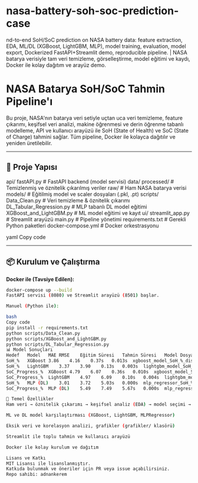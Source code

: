 # nasa-battery-soh-soc-prediction-case
nd-to-end SoH/SoC prediction on NASA battery data: feature extraction, EDA, ML/DL (XGBoost, LightGBM, MLP), model training, evaluation, model export, Dockerized FastAPI+Streamlit demo, reproducible pipeline. | NASA batarya verisiyle tam veri temizleme, görselleştirme, model eğitimi ve kaydı, Docker ile kolay dağıtım ve arayüz demo.


# NASA Batarya SoH/SoC Tahmin Pipeline'ı

Bu proje, NASA'nın batarya veri setiyle uçtan uca veri temizleme, feature çıkarımı, keşifsel veri analizi, makine öğrenmesi ve derin öğrenme tabanlı modelleme, API ve kullanıcı arayüzü ile SoH (State of Health) ve SoC (State of Charge) tahmini sağlar. Tüm pipeline, Docker ile kolayca dağıtılır ve yeniden üretilebilir.

---

## 🚀 Proje Yapısı

api/
fastAPI.py # FastAPI backend (model servisi)
data/
processed/ # Temizlenmiş ve öznitelik çıkarılmış veriler
raw/ # Ham NASA batarya verisi
models/ # Eğitilmiş model ve scaler dosyaları (.pkl, .pt)
scripts/
Data_Clean.py # Veri temizleme & öznitelik çıkarımı
DL_Tabular_Regression.py # MLP tabanlı DL model eğitimi
XGBoost_and_LightGBM.py # ML model eğitimi ve kayıt
ui/
streamlit_app.py # Streamlit arayüzü
main.py # Pipeline yönetimi
requirements.txt # Gerekli Python paketleri
docker-compose.yml # Docker orkestrasyonu

yaml
Copy code

---

## 📦 Kurulum ve Çalıştırma

**Docker ile (Tavsiye Edilen):**
```bash
docker-compose up --build
FastAPI servisi (8080) ve Streamlit arayüzü (8501) başlar.

Manuel (Python ile):

bash
Copy code
pip install -r requirements.txt
python scripts/Data_Clean.py
python scripts/XGBoost_and_LightGBM.py
python scripts/DL_Tabular_Regression.py
📊 Model Sonuçları
Hedef	Model	MAE	RMSE	Eğitim Süresi	Tahmin Süresi	Model Dosyası
SoH_%	XGBoost	3.86	4.16	0.37s	0.013s	xgboost_model_SoH_%_discharge.pkl
SoH_%	LightGBM	3.37	3.90	0.13s	0.003s	lightgbm_model_SoH_%_discharge.pkl
SoC_Progress_%	XGBoost	4.79	6.07	0.36s	0.010s	xgboost_model_SoC_Progress_%_discharge.pkl
SoC_Progress_%	LightGBM	4.97	6.09	0.10s	0.004s	lightgbm_model_SoC_Progress_%_discharge.pkl
SoH_%	MLP (DL)	3.01	3.72	5.03s	0.000s	mlp_regressor_SoH_%_discharge.pt
SoC_Progress_%	MLP (DL)	5.49	7.49	5.67s	0.000s	mlp_regressor_SoC_Progress_%_discharge.pt

🎯 Temel Özellikler
Ham veri → öznitelik çıkarımı → keşifsel analiz (EDA) → model seçimi → eğitim → API → arayüz → docker

ML ve DL model karşılaştırması (XGBoost, LightGBM, MLPRegressor)

Eksik veri ve korelasyon analizi, grafikler (grafikler/ klasörü)

Streamlit ile toplu tahmin ve kullanıcı arayüzü

Docker ile kolay kurulum ve dağıtım

Lisans ve Katkı
MIT Lisansı ile lisanslanmıştır.
Katkıda bulunmak ve öneriler için PR veya issue açabilirsiniz.
Repo sahibi: adnankerem
